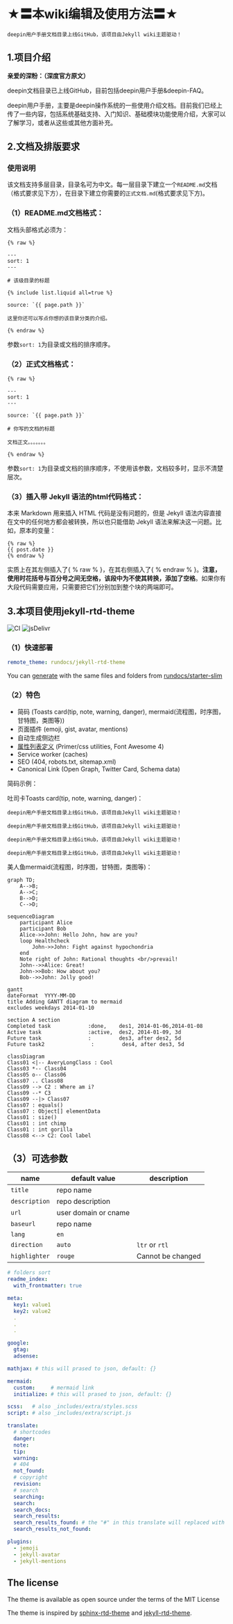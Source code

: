 # ★〓本wiki编辑及使用方法〓★

```note
deepin用户手册文档目录上线GitHub，该项目由Jekyll wiki主题驱动！
```

## 1.项目介绍

**亲爱的深粉：（深度官方原文）**

 deepin文档目录已上线GitHub，目前包括deepin用户手册&deepin-FAQ。
 
 deepin用户手册，主要是deepin操作系统的一些使用介绍文档。目前我们已经上传了一些内容，包括系统基础支持、入门知识、基础模块功能使用介绍，大家可以了解学习，或者从这些或其他方面补充。

## 2.文档及排版要求

### 使用说明

该文档支持多层目录，目录名可为中文。每一层目录下建立一个`README.md`文档（格式要求见下方），在目录下建立你需要的`正式文档.md`(格式要求见下方)。

### （1）README.md文档格式：

文档头部格式必须为：
```
{% raw %}

---
sort: 1
---

# 该级目录的标题

{% include list.liquid all=true %}

source: `{{ page.path }}`

这里你还可以写点你想的该目录分类的介绍。

{% endraw %}
```

参数`sort: 1`为目录或文档的排序顺序。

### （2）正式文档格式：

```
{% raw %}

---
sort: 1
---

source: `{{ page.path }}`

# 你写的文档的标题

文档正文。。。。。。。

{% endraw %}
```
参数`sort: 1`为目录或文档的排序顺序，不使用该参数，文档较多时，显示不清楚层次。

### （3）插入带 Jekyll 语法的html代码格式：

本来 Markdown 用来插入 HTML 代码是没有问题的，但是 Jekyll 语法内容直接在文中的任何地方都会被转换，所以也只能借助 Jekyll 语法来解决这一问题。比如，原本的变量：

```
{% raw %}
{{ post.date }}
{% endraw %}
```
实质上在其左侧插入了{ % raw % }，在其右侧插入了{ % endraw % }。**注意，使用时花括号与百分号之间无空格，该段中为不使其转换，添加了空格**。如果你有大段代码需要应用，只需要把它们分别加到整个块的两端即可。

## 3.本项目使用jekyll-rtd-theme

![CI](https://github.com/rundocs/jekyll-rtd-theme/workflows/CI/badge.svg?branch=develop)
![jsDelivr](https://data.jsdelivr.com/v1/package/gh/rundocs/jekyll-rtd-theme/badge)

### （1）快速部署

```yml
remote_theme: rundocs/jekyll-rtd-theme
```

You can [generate](https://github.com/rundocs/starter-slim/generate) with the same files and folders from [rundocs/starter-slim](https://github.com/rundocs/starter-slim/)

### （2）特色 

- 简码 (Toasts card(tip, note, warning, danger), mermaid(流程图，时序图，甘特图，类图等))
- 页面插件 (emoji, gist, avatar, mentions)
- 自动生成侧边栏
- [属性列表定义](https://kramdown.gettalong.org/syntax.html#attribute-list-definitions) (Primer/css utilities, Font Awesome 4)
- Service worker (caches)
- SEO (404, robots.txt, sitemap.xml)
- Canonical Link (Open Graph, Twitter Card, Schema data)

简码示例：

吐司卡Toasts card(tip, note, warning, danger)：

```note
deepin用户手册文档目录上线GitHub，该项目由Jekyll wiki主题驱动！
```
```tip
deepin用户手册文档目录上线GitHub，该项目由Jekyll wiki主题驱动！
```
```danger
deepin用户手册文档目录上线GitHub，该项目由Jekyll wiki主题驱动！
```
```warning
deepin用户手册文档目录上线GitHub，该项目由Jekyll wiki主题驱动！
```

美人鱼mermaid(流程图，时序图，甘特图，类图等)：

```mermaid
graph TD;
    A-->B;
    A-->C;
    B-->D;
    C-->D;
```

```mermaid
sequenceDiagram
    participant Alice
    participant Bob
    Alice->>John: Hello John, how are you?
    loop Healthcheck
        John->>John: Fight against hypochondria
    end
    Note right of John: Rational thoughts <br/>prevail!
    John-->>Alice: Great!
    John->>Bob: How about you?
    Bob-->>John: Jolly good!
```

```mermaid
gantt
dateFormat  YYYY-MM-DD
title Adding GANTT diagram to mermaid
excludes weekdays 2014-01-10

section A section
Completed task            :done,    des1, 2014-01-06,2014-01-08
Active task               :active,  des2, 2014-01-09, 3d
Future task               :         des3, after des2, 5d
Future task2               :         des4, after des3, 5d
```

```mermaid
classDiagram
Class01 <|-- AveryLongClass : Cool
Class03 *-- Class04
Class05 o-- Class06
Class07 .. Class08
Class09 --> C2 : Where am i?
Class09 --* C3
Class09 --|> Class07
Class07 : equals()
Class07 : Object[] elementData
Class01 : size()
Class01 : int chimp
Class01 : int gorilla
Class08 <--> C2: Cool label
```

## （3）可选参数

| name          | default value        | description       |
| ------------- | -------------------- | ----------------- |
| `title`       | repo name            |                   |
| `description` | repo description     |                   |
| `url`         | user domain or cname |                   |
| `baseurl`     | repo name            |                   |
| `lang`        | `en`                 |                   |
| `direction`   | `auto`               | `ltr` or `rtl`    |
| `highlighter` | `rouge`              | Cannot be changed |

```yml
# folders sort
readme_index:
  with_frontmatter: true

meta:
  key1: value1
  key2: value2
  .
  .
  .

google:
  gtag:
  adsense:

mathjax: # this will prased to json, default: {}

mermaid:
  custom:     # mermaid link
  initialize: # this will prased to json, default: {}

scss:   # also _includes/extra/styles.scss
script: # also _includes/extra/script.js

translate:
  # shortcodes
  danger:
  note:
  tip:
  warning:
  # 404
  not_found:
  # copyright
  revision:
  # search
  searching:
  search:
  search_docs:
  search_results:
  search_results_found: # the "#" in this translate will replaced with results size!
  search_results_not_found:

plugins:
  - jemoji
  - jekyll-avatar
  - jekyll-mentions
```

## The license

The theme is available as open source under the terms of the MIT License

The theme is inspired by [sphinx-rtd-theme](https://github.com/readthedocs/sphinx_rtd_theme) and [jekyll-rtd-theme](https://github.com/rundocs/jekyll-rtd-theme).
